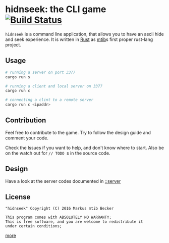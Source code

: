 # hidnseek: the CLI game [![Build Status](https://travis-ci.org/mtib/hidnseek.svg?branch=master)](https://travis-ci.org/mtib/hidnseek)
`hidnseek` is a command line application, that allows you to have an ascii hide and seek experience. It is written in [Rust](http://rust-lang.org) as [mtib](http://github.com/mtib)s first proper rust-lang project.

## Usage
```bash
# running a server on port 3377
cargo run s

# running a client and local server on 3377
cargo run c

# connecting a clint to a remote server
cargo run c <ipaddr>
```

## Contribution
Feel free to contribute to the game. Try to follow the design guide and comment
your code.

Check the Issues if you want to help, and don't know where to start. Also be on the watch out for `// TODO `s in the source code.

## Design
Have a look at the server codes documented in [::server](./src/server/mod.rs)

## License
`"hidnseek" Copyright (C) 2016 Markus mtib Becker`

```
This program comes with ABSOLUTELY NO WARRANTY;
This is free software, and you are welcome to redistribute it
under certain conditions;
```

[more](./LICENSE)
